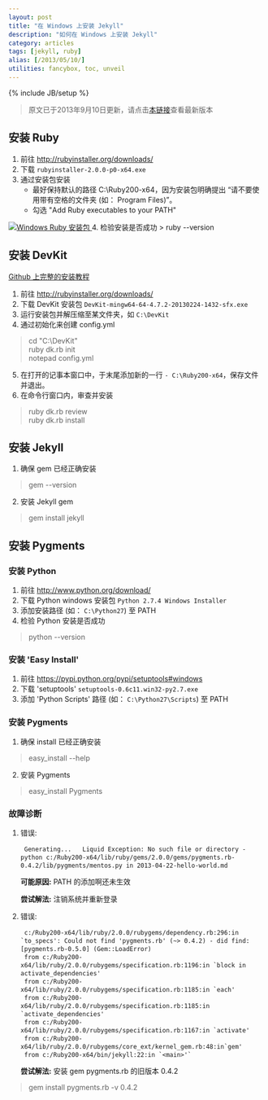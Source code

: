 ```yaml
---
layout: post
title: "在 Windows 上安装 Jekyll"
description: "如何在 Windows 上安装 Jekyll"
category: articles
tags: [jekyll, ruby]
alias: [/2013/05/10/]
utilities: fancybox, toc, unveil
---
```

{% include JB/setup %}

> 原文已于2013年9月10日更新，请点击[本链接](http://yizeng.me/2013/05/10/setup-jekyll-on-windows/)查看最新版本

<div id="toc"></div>

## <a id="install-ruby"></a>安装 Ruby

1. 前往 <http://rubyinstaller.org/downloads/>
2. 下载 `rubyinstaller-2.0.0-p0-x64.exe`
3. 通过安装包安装
	- 最好保持默认的路径 C:\Ruby200-x64，因为安装包明确提出 “请不要使用带有空格的文件夹 (如： Program Files)”。
	- 勾选 "Add Ruby executables to your PATH"
	
<a class="post-image" href="/assets/images/posts/2013-05-11-ruby-installer.png" title="Windows Ruby 安装包">
	<img itemprop="image" data-src="/assets/images/posts/2013-05-11-ruby-installer.png" src="/assets/js/unveil/loader.gif" alt="Windows Ruby 安装包" />
</a>
4. 检验安装是否成功
> ruby --version

## <a id="install-devkit"></a>安装 DevKit
[Github 上完整的安装教程](https://github.com/oneclick/rubyinstaller/wiki/Development-Kit#installation-instructions)

1. 前往 <http://rubyinstaller.org/downloads/>
2. 下载 DevKit 安装包 `DevKit-mingw64-64-4.7.2-20130224-1432-sfx.exe`
3. 运行安装包并解压缩至某文件夹，如 `C:\DevKit`
4. 通过初始化来创建 config.yml
> cd "C:\DevKit"<br />
> ruby dk.rb init<br />
> notepad config.yml<br />
5. 在打开的记事本窗口中，于末尾添加新的一行 `- C:\Ruby200-x64`，保存文件并退出。
6. 在命令行窗口内，审查并安装
> ruby dk.rb review<br />
> ruby dk.rb install

## <a id="install-jekyll"></a>安装 Jekyll
1. 确保 gem 已经正确安装
> gem --version
2. 安装 Jekyll gem
> gem install jekyll

## <a id="install-pygements"></a>安装 Pygments

### <a id="install-python"></a>安装 Python
1. 前往 <http://www.python.org/download/>
2. 下载 Python windows 安装包 `Python 2.7.4 Windows Installer`
3. 添加安装路径 (如： `C:\Python27`) 至 PATH
4. 检验 Python 安装是否成功
> python --version

### <a id="install-easy-install"></a>安装 'Easy Install'
1. 前往 <https://pypi.python.org/pypi/setuptools#windows>
2. 下载 'setuptools' `setuptools-0.6c11.win32-py2.7.exe`
3. 添加 'Python Scripts' 路径 (如： `C:\Python27\Scripts`) 至 PATH

### <a id="install-pygements-2"></a>安装 Pygments
1. 确保 install 已经正确安装
> easy_install --help
2. 安装 Pygments
> easy_install Pygments

### <a id="troubleshooting"></a>故障诊断
1. 错误:

		Generating...   Liquid Exception: No such file or directory - python c:/Ruby200-x64/lib/ruby/gems/2.0.0/gems/pygments.rb-0.4.2/lib/pygments/mentos.py in 2013-04-22-hello-world.md

    **可能原因:** PATH 的添加啊还未生效

    **尝试解法:** 注销系统并重新登录<br />
2. 错误:

		c:/Ruby200-x64/lib/ruby/2.0.0/rubygems/dependency.rb:296:in `to_specs': Could not find 'pygments.rb' (~> 0.4.2) - did find: [pygments.rb-0.5.0] (Gem::LoadError)
		from c:/Ruby200-x64/lib/ruby/2.0.0/rubygems/specification.rb:1196:in `block in activate_dependencies'
		from c:/Ruby200-x64/lib/ruby/2.0.0/rubygems/specification.rb:1185:in `each'
		from c:/Ruby200-x64/lib/ruby/2.0.0/rubygems/specification.rb:1185:in `activate_dependencies'
		from c:/Ruby200-x64/lib/ruby/2.0.0/rubygems/specification.rb:1167:in `activate'
		from c:/Ruby200-x64/lib/ruby/2.0.0/rubygems/core_ext/kernel_gem.rb:48:in`gem'
		from c:/Ruby200-x64/bin/jekyll:22:in `<main>'`

   **尝试解法:** 安装 gem pygments.rb 的旧版本 0.4.2
> gem install pygments.rb -v 0.4.2
